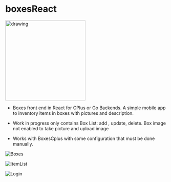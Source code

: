 # boxesReact


<img src="https://user-images.githubusercontent.com/3844301/170073844-9e893950-2ca9-4a53-a672-c6724f6de4ca.jpeg" alt="drawing" width="250"/>

- Boxes front end in React for CPlus or Go Backends.  A simple mobile app to inventory items in boxes with pictures and description.

- Work in progress only contains Box List: add , update, delete.  Box image not enabled to take picture and upload image

- Works with BoxesCplus with some configuration that must be done manually.


![Boxes](https://user-images.githubusercontent.com/3844301/169838776-1c52ce17-f32f-46cc-9779-494debd83fb1.png)

![ItemList](https://user-images.githubusercontent.com/3844301/170075260-d1767b87-f850-40a4-b903-efcbb99008f6.png)

![Login](https://user-images.githubusercontent.com/3844301/170075266-ab207f77-770b-422d-9df7-c1e2e239620d.png)

